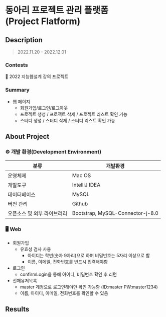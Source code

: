 
# 동아리 프로젝트 관리 플랫폼 <br>(Project Flatform)


## Description

> 2022.11.20 - 2022.12.01

### Contests

📌 2022 지능웹설계 강의 프로젝트


### Summary



* 웹 페이지
  * 회원가입/로그인/로그아웃
  * 프로젝트 생성 / 프로젝트 삭제 / 프로젝트 리스트 확인 기능
  * 스터디 생성 / 스터디 삭제 / 스터디 리스트 확인 가능



## About Project



### ⚙️ 개발 환경(Development Environment)

| 분류 | 개발환경 | 
|---|---|
| 운영체제 | Mac OS |
| 개발도구 | IntelliJ IDEA |
| 데이터베이스 | MySQL |
| 버전 관리 | Github |
| 오픈소스 및 외부 라이브러리 | Bootstrap, MySQL-Connector-j-8.0 |



### 🖥 Web

* 회원가입
  * 유효성 검사 사용
    * 아이디는 학번(숫자 9자리)으로 하며 비밀번호는 5자리 이상으로 함
    * 이름, 이메일, 전화번호를 반드시 입력해야함
* 로그인
  * confirmLogin을 통해 아이디, 비밀번호 확인 후 리턴
* 전체유저목록
  * master 계정으로 로그인해야만 확인 가능함 (ID:master PW:master1234)
  * 이름, 아이디, 이메일, 전화번호를 확인할 수 있음



## Results

